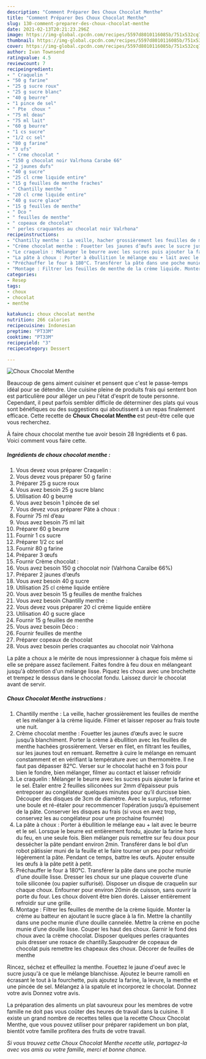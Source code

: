 ```yaml
---
description: "Comment Préparer Des Choux Chocolat Menthe"
title: "Comment Préparer Des Choux Chocolat Menthe"
slug: 130-comment-preparer-des-choux-chocolat-menthe
date: 2021-02-13T20:21:23.296Z
image: https://img-global.cpcdn.com/recipes/5597d8010116085b/751x532cq70/choux-chocolat-menthe-photo-principale-de-la-recette.jpg
thumbnail: https://img-global.cpcdn.com/recipes/5597d8010116085b/751x532cq70/choux-chocolat-menthe-photo-principale-de-la-recette.jpg
cover: https://img-global.cpcdn.com/recipes/5597d8010116085b/751x532cq70/choux-chocolat-menthe-photo-principale-de-la-recette.jpg
author: Ivan Townsend
ratingvalue: 4.5
reviewcount: 7
recipeingredient:
- " Craquelin "
- "50 g farine"
- "25 g sucre roux"
- "25 g sucre blanc"
- "40 g beurre"
- "1 pince de sel"
- " Pte  choux "
- "75 ml deau"
- "75 ml lait"
- "60 g beurre"
- "1 cs sucre"
- "1/2 cc sel"
- "80 g farine"
- "3 ufs"
- " Crme chocolat "
- "150 g chocolat noir Valrhona Carabe 66"
- "2 jaunes dufs"
- "40 g sucre"
- "25 cl crme liquide entire"
- "15 g feuilles de menthe fraches"
- " Chantilly menthe "
- "20 cl crme liquide entire"
- "40 g sucre glace"
- "15 g feuilles de menthe"
- " Dco "
- " feuilles de menthe"
- " copeaux de chocolat"
- " perles craquantes au chocolat noir Valrhona"
recipeinstructions:
- "Chantilly menthe : La veille, hacher grossièrement les feuilles de menthe et les mélanger à la crème liquide. Filmer et laisser reposer au frais toute une nuit."
- "Crème chocolat menthe : Fouetter les jaunes d’œufs avec le sucre jusqu’à blanchiment. Porter la crème à ébullition avec les feuilles de menthe hachées grossièrement. Verser en filet, en filtrant les feuilles, sur les jaunes tout en remuant. Remettre à cuire le mélange en remuant constamment et en vérifiant la température avec un thermomètre. Il ne faut pas dépasser 82°C. Verser sur le chocolat haché en 3 fois pour bien le fondre, bien mélanger, filmer au contact et laisser refroidir"
- "Le craquelin : Mélanger le beurre avec les sucres puis ajouter la farine et le sel. Étaler entre 2 feuilles siliconées sur 2mm d’épaisseur puis entreposer au congélateur quelques minutes pour qu’il durcisse bien. Découper des disques de 3cm de diamètre. Avec le surplus, reformer une boule et ré-étaler pour recommencer l’opération jusqu’à épuisement de la pâte. Conserver les disques au frais (si vous en avez trop, conservez les au congélateur pour une prochaine fournée)"
- "La pâte à choux : Porter à ébullition le mélange eau + lait avec le beurre et le sel. Lorsque le beurre est entièrement fondu, ajouter la farine hors du feu, en une seule fois. Bien mélanger puis remettre sur feu doux pour dessécher la pâte pendant environ 2min. Transférer dans le bol d’un robot pâtissier muni de la feuille et le faire tourner un peu pour refroidir légèrement la pâte. Pendant ce temps, battre les œufs. Ajouter ensuite les œufs à la pâte petit à petit."
- "Préchauffer le four à 180°C. Transférer la pâte dans une poche munie d’une douille lisse. Dresser les choux sur une plaque couverte d’une toile siliconée (ou papier sulfurisé). Disposer un disque de craquelin sur chaque choux. Enfourner pour environ 20min de cuisson, sans ouvrir la porte du four. Les choux doivent être bien dorés. Laisser entièrement refroidir sur une grille."
- "Montage : Filtrer les feuilles de menthe de la crème liquide. Monter la crème au batteur en ajoutant le sucre glace à la fin. Mettre la chantilly dans une poche munie d’une douille cannelée. Mettre la crème en poche munie d’une douille lisse. Couper les haut des choux. Garnir le fond des choux avec la crème chocolat. Disposer quelques perles craquantes puis dresser une rosace de chantilly.Saupoudrer de copeaux de chocolat puis remettre les chapeaux des choux. Décorer de feuilles de menthe"
categories:
- Resep
tags:
- choux
- chocolat
- menthe

katakunci: choux chocolat menthe 
nutrition: 266 calories
recipecuisine: Indonesian
preptime: "PT33M"
cooktime: "PT33M"
recipeyield: "3"
recipecategory: Dessert

---
```



![Choux Chocolat Menthe](https://img-global.cpcdn.com/recipes/5597d8010116085b/751x532cq70/choux-chocolat-menthe-photo-principale-de-la-recette.jpg)

Beaucoup de gens aiment cuisiner et pensent que c'est le passe-temps idéal pour se détendre. Une cuisine pleine de produits frais qui sentent bon est particulière pour alléger un peu l'état d'esprit de toute personne. Cependant, il peut parfois sembler difficile de déterminer des plats qui vous sont bénéfiques ou des suggestions qui aboutissent à un repas finalement efficace. Cette recette de <strong> Choux Chocolat Menthe </strong> est peut-être celle que vous recherchez.

<!--inarticleads1-->

À faire choux chocolat menthe tue avoir besoin 28 Ingrédients et 6 pas. Voici comment vous faire cette.

##### Ingrédients de choux chocolat menthe :

1. Vous devez vous préparer  Craquelin :
1. Vous devez vous préparer 50 g farine
1. Préparer 25 g sucre roux
1. Vous avez besoin 25 g sucre blanc
1. Utilisation 40 g beurre
1. Vous avez besoin 1 pincée de sel
1. Vous devez vous préparer  Pâte à choux :
1. Fournir 75 ml d’eau
1. Vous avez besoin 75 ml lait
1. Préparer 60 g beurre
1. Fournir 1 cs sucre
1. Préparer 1/2 cc sel
1. Fournir 80 g farine
1. Préparer 3 œufs
1. Fournir  Crème chocolat :
1. Vous avez besoin 150 g chocolat noir (Valrhona Caraïbe 66%)
1. Préparer 2 jaunes d’œufs
1. Vous avez besoin 40 g sucre
1. Utilisation 25 cl crème liquide entière
1. Vous avez besoin 15 g feuilles de menthe fraîches
1. Vous avez besoin  Chantilly menthe :
1. Vous devez vous préparer 20 cl crème liquide entière
1. Utilisation 40 g sucre glace
1. Fournir 15 g feuilles de menthe
1. Vous avez besoin  Déco :
1. Fournir  feuilles de menthe
1. Préparer  copeaux de chocolat
1. Vous avez besoin  perles craquantes au chocolat noir Valrhona


La pâte a choux a le mérite de nous impressionner à chaque fois même si elle se prépare assez facilement. Faites fondre à feu doux en mélangeant jusqu&#39;à obtention d&#39;un mélange lisse. Piquez les choux avec une brochette et trempez le dessus dans le chocolat fondu. Laissez durcir le chocolat avant de servir. 

<!--inarticleads2-->

##### Choux Chocolat Menthe instructions :

1. Chantilly menthe : La veille, hacher grossièrement les feuilles de menthe et les mélanger à la crème liquide. Filmer et laisser reposer au frais toute une nuit.
1. Crème chocolat menthe : Fouetter les jaunes d’œufs avec le sucre jusqu’à blanchiment. Porter la crème à ébullition avec les feuilles de menthe hachées grossièrement. Verser en filet, en filtrant les feuilles, sur les jaunes tout en remuant. Remettre à cuire le mélange en remuant constamment et en vérifiant la température avec un thermomètre. Il ne faut pas dépasser 82°C. Verser sur le chocolat haché en 3 fois pour bien le fondre, bien mélanger, filmer au contact et laisser refroidir
1. Le craquelin : Mélanger le beurre avec les sucres puis ajouter la farine et le sel. Étaler entre 2 feuilles siliconées sur 2mm d’épaisseur puis entreposer au congélateur quelques minutes pour qu’il durcisse bien. Découper des disques de 3cm de diamètre. Avec le surplus, reformer une boule et ré-étaler pour recommencer l’opération jusqu’à épuisement de la pâte. Conserver les disques au frais (si vous en avez trop, conservez les au congélateur pour une prochaine fournée)
1. La pâte à choux : Porter à ébullition le mélange eau + lait avec le beurre et le sel. Lorsque le beurre est entièrement fondu, ajouter la farine hors du feu, en une seule fois. Bien mélanger puis remettre sur feu doux pour dessécher la pâte pendant environ 2min. Transférer dans le bol d’un robot pâtissier muni de la feuille et le faire tourner un peu pour refroidir légèrement la pâte. Pendant ce temps, battre les œufs. Ajouter ensuite les œufs à la pâte petit à petit.
1. Préchauffer le four à 180°C. Transférer la pâte dans une poche munie d’une douille lisse. Dresser les choux sur une plaque couverte d’une toile siliconée (ou papier sulfurisé). Disposer un disque de craquelin sur chaque choux. Enfourner pour environ 20min de cuisson, sans ouvrir la porte du four. Les choux doivent être bien dorés. Laisser entièrement refroidir sur une grille.
1. Montage : Filtrer les feuilles de menthe de la crème liquide. Monter la crème au batteur en ajoutant le sucre glace à la fin. Mettre la chantilly dans une poche munie d’une douille cannelée. Mettre la crème en poche munie d’une douille lisse. Couper les haut des choux. Garnir le fond des choux avec la crème chocolat. Disposer quelques perles craquantes puis dresser une rosace de chantilly.Saupoudrer de copeaux de chocolat puis remettre les chapeaux des choux. Décorer de feuilles de menthe


Rincez, séchez et effeuillez la menthe. Fouettez le jaune d&#39;oeuf avec le sucre jusqu&#39;à ce que le mélange blanchisse. Ajoutez le beurre ramolli en écrasant le tout à la fourchette, puis ajoutez la farine, la levure, la menthe et une pincée de sel. Mélangez à la spatule et incorporez le chocolat. Donnez votre avis Donnez votre avis. 

<!--inarticleads1-->

<p>
La préparation des aliments un plat savoureux pour les membres de votre famille ne doit pas vous coûter des heures de travail dans la cuisine. Il existe un grand nombre de recettes telles que la recette Choux Chocolat Menthe, que vous pouvez utiliser pour préparer rapidement un bon plat, bientôt votre famille profitera des fruits de votre travail.
</p>

<p>
<i>Si vous trouvez cette Choux Chocolat Menthe recette utile, partagez-la avec vos amis ou votre famille, merci et bonne chance.</i>
</p>
